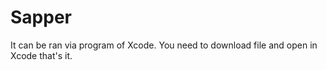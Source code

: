 # Sapper


It can be ran via program of Xcode. You need to download file and open in Xcode that's it.
